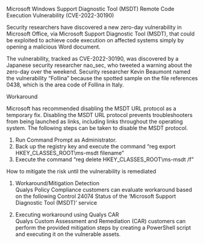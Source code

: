 Microsoft Windows Support Diagnostic Tool (MSDT) Remote Code Execution Vulnerability (CVE-2022-30190)    
  
Security researchers have discovered a new zero-day vulnerability in Microsoft Office, via Microsoft Support Diagnostic Tool (MSDT), that could be exploited to achieve code execution on affected systems simply by opening a malicious Word document.   
    
The vulnerability, tracked as CVE-2022-30190, was discovered by a Japanese security researcher nao_sec, who tweeted a warning about the zero-day over the weekend. Security researcher Kevin Beaumont named the vulnerability “Follina” because the spotted sample on the file references 0438, which is the area code of Follina in Italy.   
  
Workaround   
   
Microsoft has recommended disabling the MSDT URL protocol as a temporary fix. Disabling the MSDT URL protocol prevents troubleshooters from being launched as links, including links throughout the operating system. The following steps can be taken to disable the MSDT protocol.  
  
1. Run Command Prompt as Administrator.  
2. Back up the registry key and execute the command “reg export HKEY_CLASSES_ROOT\ms-msdt filename”  
3. Execute the command “reg delete HKEY_CLASSES_ROOT\ms-msdt /f”  
  
How to mitigate the risk until the vulnerability is remediated  
  
1. Workaround/Mitigation Detection  
Qualys Policy Compliance customers can evaluate workaround based on the following Control 24074 Status of the ‘Microsoft Support Diagnostic Tool (MSDT)’ service  
  
2. Executing workaround using Qualys CAR  
Qualys Custom Assessment and Remediation (CAR) customers can perform the provided mitigation steps by creating a PowerShell script and executing it on the vulnerable assets.